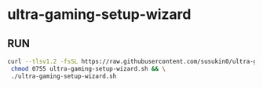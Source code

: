 # ultra-gaming-setup-wizard

## RUN

```sh
curl --tlsv1.2 -fsSL https://raw.githubusercontent.com/susukin0/ultra-gaming-setup-wizard/main/ultra-gaming-setup-wizard.sh >ultra-gaming-setup-wizard.sh && \
 chmod 0755 ultra-gaming-setup-wizard.sh && \
 ./ultra-gaming-setup-wizard.sh

```

